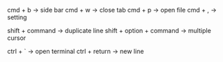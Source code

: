 cmd + b -> side bar
cmd + w -> close tab
cmd + p -> open file
cmd + , -> setting

shift + command -> duplicate line
shift + option + command -> multiple cursor

ctrl + ` -> open terminal
ctrl + return -> new line
